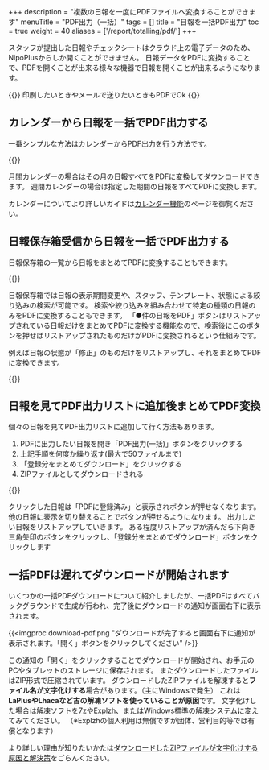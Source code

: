 +++
description = "複数の日報を一度にPDFファイルへ変換することができます"
menuTitle = "PDF出力（一括）"
tags = []
title = "日報を一括PDF出力"
toc = true
weight = 40
aliases = ['/report/totalling/pdf/']
+++


スタッフが提出した日報やチェックシートはクラウド上の電子データのため、NipoPlusからしか開くことができません。
日報データをPDFに変換することで、PDFを開くことが出来る様々な機器で日報を開くことが出来るようになります。

{{<alice pos="right" icon="ok">}}
印刷したいときやメールで送りたいときもPDFでOk
{{</alice>}}

## カレンダーから日報を一括でPDF出力する

一番シンプルな方法はカレンダーからPDF出力を行う方法です。

{{<appscreen filename="calendar-pdf" title="日報を一括でPDFに変換（カレンダーから）" desc="カレンダーの表示月を指定してその月の日報をまとめてPDFに変換できます" >}}

月間カレンダーの場合はその月の日報すべてをPDFに変換してダウンロードできます。
週間カレンダーの場合は指定した期間の日報をすべてPDFに変換します。

カレンダーについてより詳しいガイドは[カレンダー機能](/calendar/)のページを御覧ください。

## 日報保存箱受信から日報を一括でPDF出力する

日報保存箱の一覧から日報をまとめてPDFに変換することもできます。

{{<appscreen filename="box-pdf" title="日報を一括でPDFに変換（日報保存箱から）" desc="日報保存箱に表示されている日報をまとめてPDFに変換します" >}}

日報保存箱では日報の表示期間変更や、スタッフ、テンプレート、状態による絞り込みの検索が可能です。
検索や絞り込みを組み合わせて特定の種類の日報のみをPDFに変換することもできます。
「●件の日報をPDF」ボタンはリストアップされている日報だけをまとめてPDFに変換する機能なので、検索後にこのボタンを押せばリストアップされたものだけがPDFに変換されるという仕組みです。

例えば日報の状態が「修正」のものだけをリストアップし、それをまとめてPDFに変換できます。

{{<appscreen filename="filter-pdf" title="日報を一括でPDFに変換（日報保存箱から）" desc="日報保存箱に表示されている日報をまとめてPDFに変換します" >}}

## 日報を見てPDF出力リストに追加後まとめてPDF変換

個々の日報を見てPDF出力リストに追加して行く方法もあります。

1. PDFに出力したい日報を開き「PDF出力(一括)」ボタンをクリックする
1. 上記手順を何度か繰り返す(最大で50ファイルまで)
1. 「登録分をまとめてダウンロード」をクリックする
1. ZIPファイルとしてダウンロードされる

{{<appscreen filename="add-pdf" title="日報を見ながらPDF出力リストに追加していく" desc="PDF出力(一括)をクリックすると表示中の日報がPDFファイルの変換候補としてリストアップされます" >}}

クリックした日報は「PDFに登録済み」と表示されボタンが押せなくなります。他の日報に表示を切り替えることでボタンが押せるようになります。
出力したい日報をリストアップしていきます。
ある程度リストアップが済んだら下向き三角矢印のボタンをクリックし、「登録分をまとめてダウンロード」ボタンをクリックします

## 一括PDFは遅れてダウンロードが開始されます

いくつかの一括PDFダウンロードについて紹介しましたが、一括PDFはすべてバックグラウンドで生成が行われ、完了後にダウンロードの通知が画面右下に表示されます。

{{<imgproc download-pdf.png "ダウンロードが完了すると画面右下に通知が表示されます。「開く」ボタンをクリックしてください" />}}

この通知の「開く」をクリックすることでダウンロードが開始され、お手元のPCやタブレットのストレージに保存されます。
またダウンロードしたファイルはZIP形式で圧縮されています。
ダウンロードしたZIPファイルを解凍すると**ファイル名が文字化けする**場合があります。（主にWindowsで発生）
これは**LaPlusやLhacaなど古の解凍ソフトを使っていることが原因**です。
文字化けした場合は解凍ソフトを[7z](https://sevenzip.osdn.jp/)や[Explzh](https://www.ponsoftware.com/)、またはWindows標準の解凍システムに変えてみてください。
（※Explzhの個人利用は無償ですが団体、営利目的等では有償となります）

より詳しい理由が知りたいかたは[ダウンロードしたZIPファイルが文字化けする原因と解決策](/tech/mojibake/)をごらんください。
